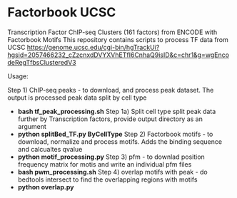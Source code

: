 # Factorbook UCSC

Transcription Factor ChIP-seq Clusters (161 factors) from ENCODE with Factorbook Motifs
This repository contains scripts to process TF data from UCSC https://genome.ucsc.edu/cgi-bin/hgTrackUi?hgsid=2057466232_cZzcnxdDVYXVhETfI6CnhaQ9isID&c=chr1&g=wgEncodeRegTfbsClusteredV3

Usage:

Step 1) ChIP-seq peaks - to download, and process peak dataset. The output is processed peak data split by cell type
  * **bash tf_peak_processing.sh**
Step 1a) Split cell type split peak data further by Transcription factors, provide output directory as an argument
  * **python splitBed_TF.py ByCellType**
Step 2) Factorbook motifs - to download, normalize and process motifs. Adds the binding sequence and calcualtes qvalue
  * **python motif_processing.py**
Step 3) pfm - to downlad position frequency matrix for motis and write an individual pfm files
  * **bash pwm_processing.sh**
Step 4) overlap motifs with peak - do bedtools intersect to find the overlapping regions with motifs
  * **python overlap.py**
